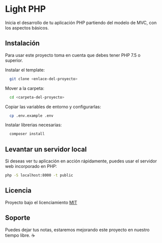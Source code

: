 
# Light PHP

Inicia el desarrollo de tu aplicación PHP partiendo del modelo de MVC, con los aspectos básicos.

## Instalación

Para usar este proyecto toma en cuenta que debes tener PHP 7.5 o superior.

Instalar el template:
```bash
  git clone <enlace-del-proyecto>
```

Mover a la carpeta:
```bash
  cd <carpeta-del-proyecto>
```

Copiar las variables de entorno y configurarlas:
```bash
  cp .env.example .env
```

Instalar librerias necesarias:
```bash
  composer install
``` 

## Levantar un servidor local

Si deseas ver tu aplicación en acción rápidamente, puedes usar el servidor web incorporado en PHP: 

```bash
php -S localhost:8000 -t public
```

## Licencia

Proyecto bajo el licenciamiento [MIT](https://choosealicense.com/licenses/mit/)


## Soporte

Puedes dejar tus notas, estaremos mejorando este proyecto en nuestro tiempo libre. ☕


